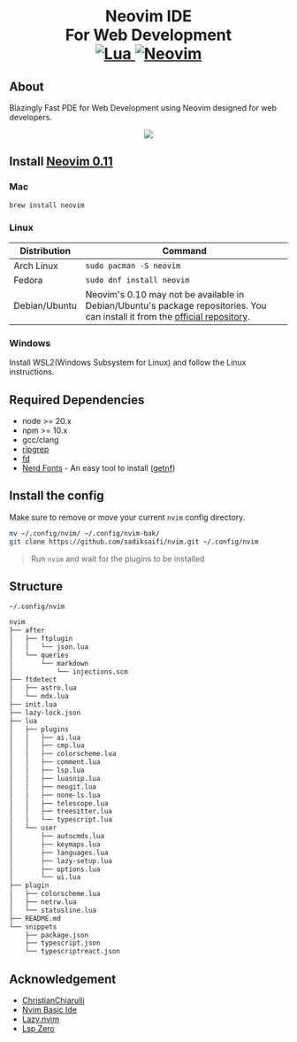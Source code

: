 <h1 align="center">Neovim IDE<br> For Web Development
<br>
<a href="https://www.lua.org/">
<img
    alt="Lua"
    src="https://img.shields.io/badge/lua-%232C2D72.svg?style=for-the-badge&logo=lua&logoColor=white">
</a>
<a href="https://github.com/neovim/neovim">
<img
    alt="Neovim"
    src="https://img.shields.io/badge/NeoVim-%2357A143.svg?&style=for-the-badge&logo=neovim&logoColor=white">
</a>
</h1>

## About

Blazingly Fast PDE for Web Development using Neovim designed for web developers.

<div id="gif-container" style="display: flex; justify-content: center; align-items: center;">
  <img src="https://data.sadiksaifi.dev/Screenshots/Neovim.gif" loop autoplay>
</div>

## Install [Neovim 0.11](https://github.com/neovim/neovim/releases/tag/v0.11.4)

### Mac
```sh
brew install neovim
```

### Linux

| Distribution | Command |
| ------------ | ------- |
| Arch Linux | `sudo pacman -S neovim` |
| Fedora | `sudo dnf install neovim` |
| Debian/Ubuntu | Neovim's 0.10 may not be available in Debian/Ubuntu's package repositories. You can install it from the [official repository](https://github.com/neovim/neovim/releases/tag/v0.10.0). |

### Windows
Install WSL2(Windows Subsystem for Linux) and follow the Linux instructions.

## Required Dependencies
- node >= 20.x
- npm >= 10.x
- gcc/clang
- [ripgrep](https://github.com/BurntSushi/ripgrep)
- [fd](https://github.com/sharkdp/fd)
- [Nerd Fonts](https://www.nerdfonts.com/) - An easy tool to install ([getnf](https://github.com/ronniedroid/getnf))

## Install the config

Make sure to remove or move your current `nvim` config directory.

```sh
mv ~/.config/nvim/ ~/.config/nvim-bak/
git clone https://github.com/sadiksaifi/nvim.git ~/.config/nvim
```
> Run `nvim` and wait for the plugins to be installed

## Structure
`~/.config/nvim`

```sh
nvim
├── after
│   ├── ftplugin
│   │   └── json.lua
│   └── queries
│       └── markdown
│           └── injections.scm
├── ftdetect
│   ├── astro.lua
│   └── mdx.lua
├── init.lua
├── lazy-lock.json
├── lua
│   ├── plugins
│   │   ├── ai.lua
│   │   ├── cmp.lua
│   │   ├── colorscheme.lua
│   │   ├── comment.lua
│   │   ├── lsp.lua
│   │   ├── luasnip.lua
│   │   ├── neogit.lua
│   │   ├── none-ls.lua
│   │   ├── telescope.lua
│   │   ├── treesitter.lua
│   │   └── typescript.lua
│   └── user
│       ├── autocmds.lua
│       ├── keymaps.lua
│       ├── languages.lua
│       ├── lazy-setup.lua
│       ├── options.lua
│       └── ui.lua
├── plugin
│   ├── colorscheme.lua
│   ├── netrw.lua
│   └── statusline.lua
├── README.md
└── snippets
    ├── package.json
    ├── typescript.json
    └── typescriptreact.json
```

## Acknowledgement
- [ChristianChiarulli](https://github.com/ChristianChiarulli)
- [Nvim Basic Ide](https://github.com/lunarvim/nvim-basic-ide)
- [Lazy.nvim](https://github.com/folke/lazy.nvim)
- [Lsp Zero](https://github.com/VonHeikemen/lsp-zero.nvim)
